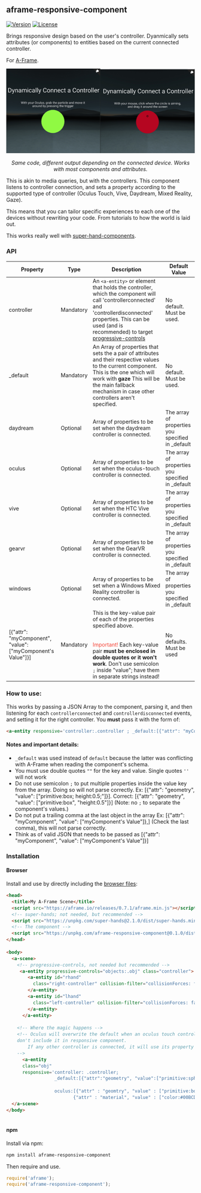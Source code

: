 ## aframe-responsive-component

[![Version](http://img.shields.io/npm/v/aframe-responsive-component.svg?style=flat-square)](https://npmjs.org/package/aframe-responsive-component)
[![License](http://img.shields.io/npm/l/aframe-responsive-component.svg?style=flat-square)](https://npmjs.org/package/aframe-responsive-component)

Brings  responsive design based on the user&#39;s controller. Dyanmically sets attributes (or components) to entities based on the current connected controller.

For [A-Frame](https://aframe.io).

<img src="./images/comparison-min.png" alt="Comparison between controllers"/>
<p style="text-align:center;"><i>Same code, different output depending on the connected device. Works with most components and attributes.</i></p>


This is akin to media queries, but with the controllers. This component listens to controller connection, and sets a property according to the supported type of controller (Oculus Touch, Vive, Daydream, Mixed Reality, Gaze).

This means that you can tailor specific experiences to each one of the devices without rewriting your code. From tutorials to how the world is laid out. 

This works really well with <a href="https://github.com/wmurphyrd/aframe-super-hands-component">super-hand-components</a>.



### API

| Property | Type | Description | Default Value |
| -------- | ----------- | ------------- |------------- |
| controller | Mandatory | An `<a-entity>` or element that holds the controller, which the component will call 'controllerconnected' and 'controllerdisconnected' properties. This can be used (and is recommended) to target <a href="https://github.com/wmurphyrd/aframe-super-hands-component#progressive-controls-component">progressive-controls</a> |  No default. Must be used. |
| _default         | Mandatory | An Array of properties that sets the a pair of attributes and their respective values to the current component. This is the one which will work with **gaze** This will be the main fallback mechanism in case other controllers aren't specified.               | No default. Must be used. |
|daydream | Optional | Array of properties to be set when the daydream controller is connected. | The array of properties you specified in _default |
|oculus | Optional | Array of properties to be set when the oculus-touch controller is connected. | The array of properties you specified in _default |
|vive | Optional | Array of properties to be set when the HTC Vive controller is connected. | The array of properties you specified in _default |
|gearvr | Optional | Array of properties to be set when the GearVR controller is connected. | The array of properties you specified in _default |
|windows | Optional | Array of properties to be set when a Windows Mixed Reality controller is connected. | The array of properties you specified in _default |
|[{"attr": "myComponent", "value": ["myComponent's Value"]}] | Mandatory | This is the key-value pair of each of the properties specified above. <br/><br/><br/><span style="color:#f44336">Important!</span> Each key-value pair **must be enclosed in double quotes or it won't work**. Don't use semicolon `;` inside "value"; have them in separate strings instead!| No defaults. Must be used |


### How to use:

This works by passing a JSON Array to the component, parsing it, and then listening for each `controllerconnected` and `controllerdisconnected` events, and setting it for the right controller. You **must** pass it with the form of:

```html
<a-entity responsive='controller:.controller ; _default:[{"attr": "myComponent", "value": ["myComponent\'s Value"]}]'></a-entity>
```

#### Notes and important details:
* `_default` was used instead of `default` because the latter was conflicting with A-Frame when reading the component's schema.
* You must use double quotes `""` for the key and value. Single quotes `''` will not work
* Do not use semicolon `;` to put multiple properties inside the value key from the array. Doing so will not parse correctly. Ex: [{"attr": "geometry", "value": ["primitive:box; height:0.5;"]}]. Correct: [{"attr": "geometry", "value": ["primitive:box", "height:0.5"]}] (Note: no `;` to separate the component's values.)
* Do not put a trailing comma at the last object in the array Ex: [{"attr": "myComponent", "value": ["myComponent's Value"]},] (Check the last comma), this will not parse correctly. 
* Think as of valid JSON that needs to be passed as [{"attr": "myComponent", "value": ["myComponent's Value"]}] 


### Installation

#### Browser

Install and use by directly including the [browser files](dist):

```html
<head>
  <title>My A-Frame Scene</title>
  <script src="https://aframe.io/releases/0.7.1/aframe.min.js"></script>
  <!-- super-hands; not needed, but recommended -->
  <script src="https://unpkg.com/super-hands@2.1.0/dist/super-hands.min.js"></script>
  <!-- The component -->
  <script src="https://unpkg.com/aframe-responsive-component@0.1.0/dist/aframe-responsive-component.min.js"></script>
</head>

<body>
  <a-scene>
    <!-- progressive-controls, not needed but recommended -->
     <a-entity progressive-controls="objects:.obj" class="controller">
        <a-entity id="rhand"
          class="right-controller" collision-filter="collisionForces: false" >
        </a-entity>
        <a-entity id="lhand"
          class="left-controller" collision-filter="collisionForces: false">
        </a-entity>
      </a-entity>

    <!-- Where the magic happens -->
    <!-- Oculus will overwrite the default when an oculus touch controller is connected. No, if you want to share a component between all the controllers 
    don't include it in responsive component.
        If any other controller is connected, it will use its property instead
    -->
      <a-entity
      class="obj"
      responsive='controller: .controller;
                  _default:[{"attr":"geometry", "value":["primitive:sphere","radius:0.2"]}];

                  oculus:[{"attr" : "geomtry", "value" : ["primitive:box", "height:0.1"]}
                         {"attr" : "material", "value" : ["color:#00BCD4"]}];'></a-entity>
  </a-scene>
</body>



```




<!-- If component is accepted to the Registry, uncomment this. -->
<!--
Or with [angle](https://npmjs.com/package/angle/), you can install the proper
version of the component straight into your HTML file, respective to your
version of A-Frame:

```sh
angle install aframe-responsive-component
```
-->

#### npm

Install via npm:

```bash
npm install aframe-responsive-component
```

Then require and use.

```js
require('aframe');
require('aframe-responsive-component');
```
